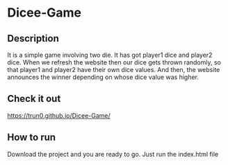 # Dicee-Game

## Description
It is a simple game involving two die. It has got player1 dice and player2 dice. When we refresh the website then our dice gets thrown randomly, so that player1 and player2 have their own dice values. And then, the website announces the winner depending on whose dice value was higher.

## Check it out
https://trun0.github.io/Dicee-Game/

## How to run 
Download the project and you are ready to go. Just run the index.html file


